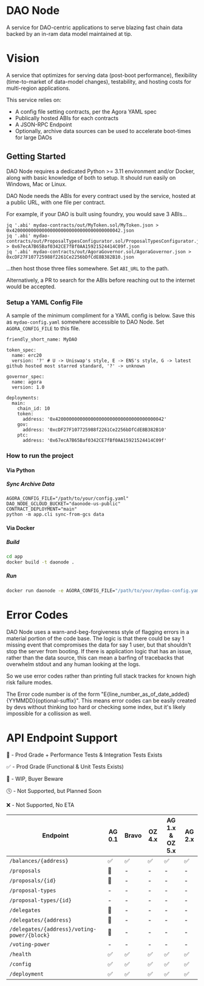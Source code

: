 # DAO Node

A service for DAO-centric applications to serve blazing fast chain data backed by an in-ram data model maintained at tip.  

# Vision

A service that optimizes for serving data (post-boot performance), flexibility (time-to-market of data-model changes), testability, and hosting costs for multi-region applications.

This service relies on:
- A config file setting contracts, per the Agora YAML spec
- Publically hosted ABIs for each contracts
- A JSON-RPC Endpoint
- Optionally, archive data sources can be used to accelerate boot-times for large DAOs


## Getting Started <a name="getstarted"></a>

DAO Node requires a dedicated Python >= 3.11 environment and/or Docker, along with basic knowledge of both to setup.  It should run easily on Windows, Mac or Linux.

DAO Node needs the ABIs for every contract used by the service, hosted at a public URL, with one file per contract.  

For example, if your DAO is built using foundry, you would save 3 ABIs...

```
jq '.abi' mydao-contracts/out/MyToken.sol/MyToken.json > 0x4200000000000000000000000000000000000042.json
jq '.abi' mydao-contracts/out/ProposalTypesConfigurator.sol/ProposalTypesConfigurator.json > 0x67ecA7B65Baf0342CE7fBf0AA15921524414C09f.json
jq '.abi' mydao-contracts/out/AgoraGovernor.sol/AgoraGovernor.json > 0xcDF27F107725988f2261Ce2256bDfCdE8B382B10.json
```

...then host those three files somewhere.  Set `ABI_URL` to the path.

Alternatively, a PR to search for the ABIs before reaching out to the internet would be accepted. 

### Setup a YAML Config File

A sample of the minimum compliment for a YAML config is below.  Save this as `mydao-config.yaml` somewhere accessible to DAO Node.  Set `AGORA_CONFIG_FILE` to this file.

```
friendly_short_name: MyDAO

token_spec: 
  name: erc20
  version: '?' # U -> Uniswap's style, E -> ENS's style, G -> latest github hosted most starred standard, '?' -> unknown

governor_spec:
  name: agora
  version: 1.0

deployments:
  main:
    chain_id: 10
    token: 
      address: '0x4200000000000000000000000000000000000042'
    gov: 
      address: '0xcDF27F107725988f2261Ce2256bDfCdE8B382B10'
    ptc:
      address: '0x67ecA7B65Baf0342CE7fBf0AA15921524414C09f'
```

### How to run the project <a name="run"></a>

#### Via Python

##### Sync Archive Data

```
AGORA_CONFIG_FILE="/path/to/your/config.yaml" 
DAO_NODE_GCLOUD_BUCKET="daonode-us-public" 
CONTRACT_DEPLOYMENT="main" 
python -m app.cli sync-from-gcs data
```

#### Via Docker

##### Build
```bash
cd app
docker build -t daonode .
```

##### Run
```bash
docker run daonode -e AGORA_CONFIG_FILE="/path/to/your/mydao-config.yaml" ABI_URL="http://your-abi-host.com/abis/" CONTRACT_DEPLOYMENT="main" DAO_NODE_ARCHIVE_NODE_HTTP="http://your-geth-node" DAO_NODE_REALTIME_NODE_WS="ws://your-geth-node"
```

# Error Codes

DAO Node uses a warn-and-beg-forgiveness style of flagging errors in a material portion of the code base.  The logic is that there could be say 1 missing event that compromises the data for say 1 user, but that shouldn't stop the server from booting.  If there is application logic that has an issue, rather than the data source, this can mean a barfing of tracebacks that overwhelm stdout and any human looking at the logs.  

So we use error codes rather than printing full stack trackes for known high risk failure modes.

The Error code number is of the form "E{line_number_as_of_date_added}{YYMMDD}{optional-suffix}".  This means error codes can be easily created by devs without thinking too hard or checking some index, but it's likely impossible for a collission as well.

# API Endpoint Support

🚀 - Prod Grade + Performance Tests & Integration Tests Exists

✅ - Prod Grade (Functional & Unit Tests Exists)

🚧 - WIP, Buyer Beware

🕓 - Not Supported, but Planned Soon

❌ - Not Supported, No ETA

| Endpoint | AG 0.1 | Bravo | OZ 4.x | AG 1.x & OZ 5.x | AG 2.x |
|----------|-------|----------------|---------|---------|---------|
| `/balances/{address}` | ✅ | ✅ | ✅ | ✅ | ✅ |
| `/proposals` | 🚧 | - | - | - | - |
| `/proposals/{id}` | 🚧 | - | - | - | - |
| `/proposal-types`  | - | - | - | - | - |
| `/proposal-types/{id}` | - | - | - | - | - |
| `/delegates` | 🚧 | - | - | - | - |
| `/delegates/{address}` | 🚧 | - | - | - | - |
| `/delegates/{address}/voting-power/{block}` | 🚧 | - | - | - | - |
| `/voting-power` | - | - | - | - | - |
| `/health` | ✅ | ✅ | ✅ | ✅ | ✅ |
| `/config` | ✅ | ✅ | ✅ | ✅ | ✅ |
| `/deployment` | ✅ | ✅ | ✅ | ✅ | ✅ |
